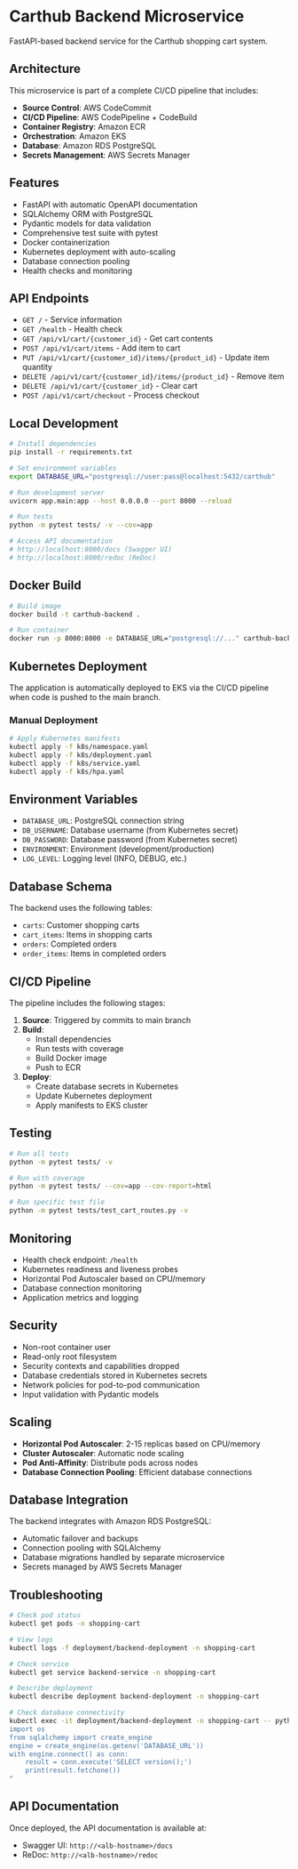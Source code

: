 # Carthub Backend Microservice

FastAPI-based backend service for the Carthub shopping cart system.

## Architecture

This microservice is part of a complete CI/CD pipeline that includes:
- **Source Control**: AWS CodeCommit
- **CI/CD Pipeline**: AWS CodePipeline + CodeBuild
- **Container Registry**: Amazon ECR
- **Orchestration**: Amazon EKS
- **Database**: Amazon RDS PostgreSQL
- **Secrets Management**: AWS Secrets Manager

## Features

- FastAPI with automatic OpenAPI documentation
- SQLAlchemy ORM with PostgreSQL
- Pydantic models for data validation
- Comprehensive test suite with pytest
- Docker containerization
- Kubernetes deployment with auto-scaling
- Database connection pooling
- Health checks and monitoring

## API Endpoints

- `GET /` - Service information
- `GET /health` - Health check
- `GET /api/v1/cart/{customer_id}` - Get cart contents
- `POST /api/v1/cart/items` - Add item to cart
- `PUT /api/v1/cart/{customer_id}/items/{product_id}` - Update item quantity
- `DELETE /api/v1/cart/{customer_id}/items/{product_id}` - Remove item
- `DELETE /api/v1/cart/{customer_id}` - Clear cart
- `POST /api/v1/cart/checkout` - Process checkout

## Local Development

```bash
# Install dependencies
pip install -r requirements.txt

# Set environment variables
export DATABASE_URL="postgresql://user:pass@localhost:5432/carthub"

# Run development server
uvicorn app.main:app --host 0.0.0.0 --port 8000 --reload

# Run tests
python -m pytest tests/ -v --cov=app

# Access API documentation
# http://localhost:8000/docs (Swagger UI)
# http://localhost:8000/redoc (ReDoc)
```

## Docker Build

```bash
# Build image
docker build -t carthub-backend .

# Run container
docker run -p 8000:8000 -e DATABASE_URL="postgresql://..." carthub-backend
```

## Kubernetes Deployment

The application is automatically deployed to EKS via the CI/CD pipeline when code is pushed to the main branch.

### Manual Deployment

```bash
# Apply Kubernetes manifests
kubectl apply -f k8s/namespace.yaml
kubectl apply -f k8s/deployment.yaml
kubectl apply -f k8s/service.yaml
kubectl apply -f k8s/hpa.yaml
```

## Environment Variables

- `DATABASE_URL`: PostgreSQL connection string
- `DB_USERNAME`: Database username (from Kubernetes secret)
- `DB_PASSWORD`: Database password (from Kubernetes secret)
- `ENVIRONMENT`: Environment (development/production)
- `LOG_LEVEL`: Logging level (INFO, DEBUG, etc.)

## Database Schema

The backend uses the following tables:
- `carts`: Customer shopping carts
- `cart_items`: Items in shopping carts
- `orders`: Completed orders
- `order_items`: Items in completed orders

## CI/CD Pipeline

The pipeline includes the following stages:

1. **Source**: Triggered by commits to main branch
2. **Build**: 
   - Install dependencies
   - Run tests with coverage
   - Build Docker image
   - Push to ECR
3. **Deploy**:
   - Create database secrets in Kubernetes
   - Update Kubernetes deployment
   - Apply manifests to EKS cluster

## Testing

```bash
# Run all tests
python -m pytest tests/ -v

# Run with coverage
python -m pytest tests/ --cov=app --cov-report=html

# Run specific test file
python -m pytest tests/test_cart_routes.py -v
```

## Monitoring

- Health check endpoint: `/health`
- Kubernetes readiness and liveness probes
- Horizontal Pod Autoscaler based on CPU/memory
- Database connection monitoring
- Application metrics and logging

## Security

- Non-root container user
- Read-only root filesystem
- Security contexts and capabilities dropped
- Database credentials stored in Kubernetes secrets
- Network policies for pod-to-pod communication
- Input validation with Pydantic models

## Scaling

- **Horizontal Pod Autoscaler**: 2-15 replicas based on CPU/memory
- **Cluster Autoscaler**: Automatic node scaling
- **Pod Anti-Affinity**: Distribute pods across nodes
- **Database Connection Pooling**: Efficient database connections

## Database Integration

The backend integrates with Amazon RDS PostgreSQL:
- Automatic failover and backups
- Connection pooling with SQLAlchemy
- Database migrations handled by separate microservice
- Secrets managed by AWS Secrets Manager

## Troubleshooting

```bash
# Check pod status
kubectl get pods -n shopping-cart

# View logs
kubectl logs -f deployment/backend-deployment -n shopping-cart

# Check service
kubectl get service backend-service -n shopping-cart

# Describe deployment
kubectl describe deployment backend-deployment -n shopping-cart

# Check database connectivity
kubectl exec -it deployment/backend-deployment -n shopping-cart -- python -c "
import os
from sqlalchemy import create_engine
engine = create_engine(os.getenv('DATABASE_URL'))
with engine.connect() as conn:
    result = conn.execute('SELECT version();')
    print(result.fetchone())
"
```

## API Documentation

Once deployed, the API documentation is available at:
- Swagger UI: `http://<alb-hostname>/docs`
- ReDoc: `http://<alb-hostname>/redoc`
